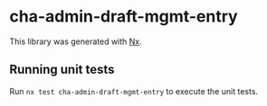 # cha-admin-draft-mgmt-entry

This library was generated with [Nx](https://nx.dev).

## Running unit tests

Run `nx test cha-admin-draft-mgmt-entry` to execute the unit tests.
